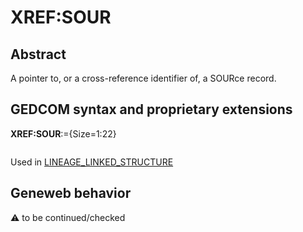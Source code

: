 ﻿# XREF:SOUR
## Abstract
A pointer to, or a cross-reference identifier of, a SOURce record.


## GEDCOM syntax and proprietary extensions

**XREF:SOUR**:={Size=1:22}
<pre>
</pre>
Used in <a href=Ged.LINEAGE_LINKED_STRUCTURE.md>LINEAGE_LINKED_STRUCTURE</a><br />
## Geneweb behavior



:warning: to be continued/checked

